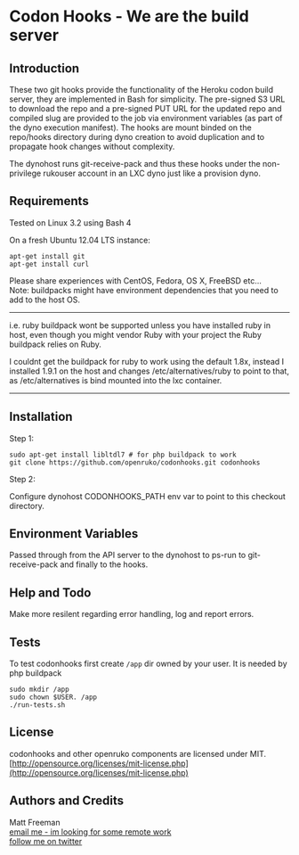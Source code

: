 # Codon Hooks - We are the build server

## Introduction

These two git hooks provide the functionality of the Heroku codon build server, they
are implemented in Bash for simplicity. The pre-signed S3 URL to download the repo
and a pre-signed PUT URL for the updated repo and compiled slug are provided to
the job via environment variables (as part of the dyno execution manifest). The 
hooks are mount binded on the repo/hooks directory during dyno creation to avoid
duplication and to propagate hook changes without complexity.

The dynohost runs git-receive-pack and thus these hooks  under the non-privilege 
rukouser account in an LXC dyno just like a provision dyno.

## Requirements

Tested on Linux 3.2 using Bash 4

On a fresh Ubuntu 12.04 LTS instance:  
```
apt-get install git
apt-get install curl
```

Please share experiences with CentOS, Fedora, OS X, FreeBSD etc...   
Note: buildpacks might have environment dependencies that you need to add to the host OS.

***
i.e. ruby buildpack wont be supported unless you have installed ruby in host, even
though you might vendor Ruby with your project the Ruby buildpack relies on Ruby.

I couldnt get the buildpack for ruby to work using the default 1.8x, instead I 
installed 1.9.1 on the host and changes /etc/alternatives/ruby to point to that,
as /etc/alternatives is bind mounted into the lxc container.
***

## Installation

Step 1:
```
sudo apt-get install libltdl7 # for php buildpack to work
git clone https://github.com/openruko/codonhooks.git codonhooks  
```
Step 2:

Configure dynohost CODONHOOKS_PATH env var to point to this checkout directory.

## Environment Variables

Passed through from the API server to the dynohost to ps-run to git-receive-pack
and finally to the hooks.

## Help and Todo 

Make more resilent regarding error handling, log and report errors.

## Tests

To test codonhooks first create `/app` dir owned by your user. It is needed by php buildpack
```
sudo mkdir /app
sudo chown $USER. /app
./run-tests.sh
```

## License

codonhooks and other openruko components are licensed under MIT.  
[http://opensource.org/licenses/mit-license.php](http://opensource.org/licenses/mit-license.php)

## Authors and Credits

Matt Freeman  
[email me - im looking for some remote work](mailto:matt@nonuby.com)  
[follow me on twitter](http://www.twitter.com/nonuby )
